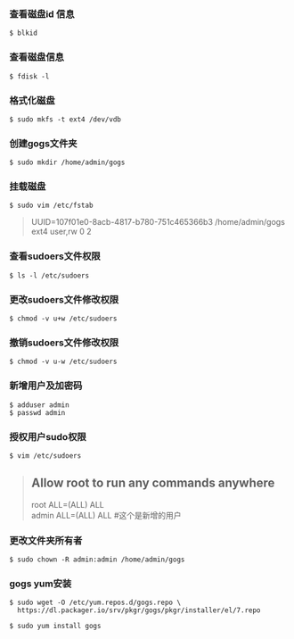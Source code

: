 <!--
@author: harold.duan
@date: 19-06-01
@memo: Notes logging
-->

### 查看磁盘id 信息

``` 
$ blkid
```

### 查看磁盘信息

```
$ fdisk -l
```

### 格式化磁盘

``` format device
$ sudo mkfs -t ext4 /dev/vdb
```

### 创建gogs文件夹

``` command
$ sudo mkdir /home/admin/gogs
```

### 挂载磁盘

``` command
$ sudo vim /etc/fstab
```

> UUID=107f01e0-8acb-4817-b780-751c465366b3 /home/admin/gogs        ext4    user,rw         0 2

### 查看sudoers文件权限

``` command
$ ls -l /etc/sudoers
```

### 更改sudoers文件修改权限

``` command
$ chmod -v u+w /etc/sudoers
```

### 撤销sudoers文件修改权限

``` command
$ chmod -v u-w /etc/sudoers
```

### 新增用户及加密码

``` command
$ adduser admin
$ passwd admin
```

### 授权用户sudo权限

``` command
$ vim /etc/sudoers
```

> ## Allow root to run any commands anywhere
> root    ALL=(ALL)       ALL  
> admin  ALL=(ALL)       ALL  #这个是新增的用户

### 更改文件夹所有者

``` command
$ sudo chown -R admin:admin /home/admin/gogs
```

### gogs yum安装

``` command
$ sudo wget -O /etc/yum.repos.d/gogs.repo \
  https://dl.packager.io/srv/pkgr/gogs/pkgr/installer/el/7.repo

$ sudo yum install gogs
```